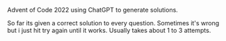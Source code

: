 Advent of Code 2022 using ChatGPT to generate solutions.

So far its given a correct solution to every question.
Sometimes it's wrong but i just hit try again until it works.
Usually takes about 1 to 3 attempts.
